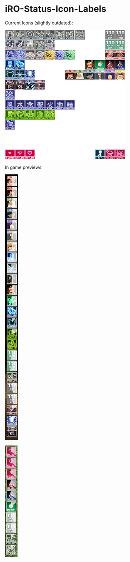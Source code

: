 # iRO-Status-Icon-Labels
Current Icons (slightly outdated):

![Status Icons](status_icon_labeled.png)



In game previews:

![Preview One](ingame_example_1.png)


![Preview Two](ingame_example_2.png)
